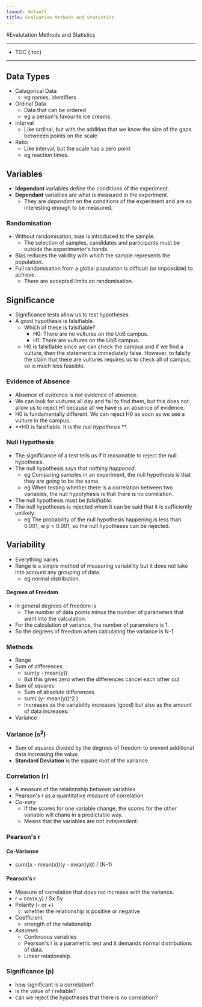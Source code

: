 ```yaml
---
layout: default
title: Evaluation Methods and Statistics
---
```


#Evalutation Methods and Statistics

* * *
* TOC
{:toc}
* * *

## Data Types
- Catagorical Data
	- eg names, identifiers
- Ordinal Data
	- Data that can be ordered
	- eg a person's favourite ice creams.
- Interval
	- Like ordinal, but with the addition that we know the size of the gaps 
	  betweeen points on the scale
- Ratio
	- Like interval, but the scale has a zero point
	- eg reaction times.

## Variables
- **Idependant** variables define the conditions of the experiment.
- **Dependant** variables are what is measured in the experiment.
	- They are *dependant* on the conditions of the experiment and are so 
	  interesting enough to be measured.

### Randomisation
- Without randomisation, bias is introduced to the sample.
	- The selection of samples, candidates and participants must be outside the 
	  experimenter's hands.
- Bias reduces the validity with which the sample represents the population.
- Full randomisation from a global population is difficult (or impossible) to 
  achieve.
	- There are accepted limits on randomisation.

## Significance
- Significance tests allow us to test hypotheses
- A good hypothesis is falsifiable.
	- Which of these is falsifiable?
		- H0: There are no vultures on the UoB campus.
		- H1: There are vultures on the UoB campus.
	- H0 is falsifiable since we can check the campus and if we find a vulture, 
	  then the statement is immediately false. However, to falsify the claim 
	  that there are vultures requires us to check all of campus, so is much 
	  less feasible.

### Evidence of Absence
- Absence of evidence is not evidence of absence.
- We can look for vultures all day and fail to find them, but this does not 
  allow us to reject H1 because all we have is an absence of evidence.
- H0 is fundamentally different. We can reject H0 as soon as we see a vulture 
  in the campus.
- **H0 is falsifiable. It is the *null hypothesis* **.

### Null Hypothesis
- The significance of a test tells us if it reasonable to reject the null 
  hypothesis.
- The null hypothesis says that *nothing happened*.
	- eg Comparing samples in an experiment, the null hypothesis is that they 
	  are going to be the same.
	- eg When testing whether there is a correlation between two variables, the 
	  null hypotyhesis is that there is no correlation.
- The null hypothesis must be *falsifiable*.
- The null hypotheses is rejected when it can be said that it is sufficiently 
  unlikely.
	- eg The probability of the null hypothesis happening is less than 0.001, 
	  ie p < 0.001, so the null hypotheses can be rejected.

## Variability
- Everything varies
- Range is a simple method of measuring variability but it does not take into 
  account any grouping of data.
	- eg normal distribution.

#### Degrees of Freedom
- In general degrees of freedom is
	- The number of data points minus the number of parameters that went into 
	  the calculation.
- For the calculation of variance, the number of parameters is 1.
- So the degrees of freedom when calculating the variance is N-1.

### Methods

- Range
- Sum of differences
	- sum(y - mean(y))
	- But this gives zero when the differences cancel each other out
- Sum of squares
	- Sum of absolute differences.
	- sum( (y- mean(y))^2 )
	- Increases as the variability increases (good) but also as the amount of 
	  data increases.
- Variance

### Variance (s<sup>2</sup>)
- Sum of squares divided by the degrees of freedom to prevent additional data 
  increasing the value.
- **Standard Deviation** is the square root of the variance.

### Correlation (r)
- A measure of the relationship between variables
- Pearson's r as a quantitative measure of correlation
- *Co-vary*
	- If the scores for one variable change, the scores for the other variable 
	  will chane in a predictable way.
	- Means that the variables are not independent.

### Pearson's r

#### Co-Variance
- sum((x - mean(x))(y - mean(y))) / (N-1)

#### Pearson's r
- Measure of correlation that does not increase with the variance.
- r = cov(x,y) / Sx Sy
- Polarity (- or +)
	- whether the relationship is positive or negative
- Coefficient
	- strength of the relationship
- *Assumes*
	- Continuous variables
	- Pearson's r is a parametric test and it demands normal distributions of 
	  data.
	- Linear relationship.

### Significance (p)
- how significant is a correlation?
- is the value of r reliable?
- can we reject the hypotheses that there is no correlation?
